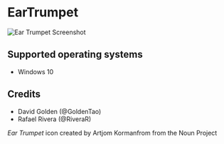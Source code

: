 # EarTrumpet

![Ear Trumpet Screenshot](https://pbs.twimg.com/media/CJoDCsjUMAAeWq7.png:large)

## Supported operating systems ##
- Windows 10

## Credits ##
- David Golden (@GoldenTao)
- Rafael Rivera (@RiveraR)

*Ear Trumpet* icon created by Artjom Kormanfrom from the Noun Project
